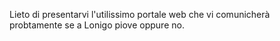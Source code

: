 Lieto di presentarvi l'utilissimo portale web che vi comunicherà probtamente se a Lonigo piove oppure no.